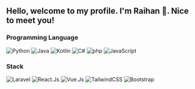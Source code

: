 ## Hello, welcome to my profile. I'm Raihan 👋. Nice to meet you!

### Programming Language
<p>
  <img alt="Python" src="https://img.shields.io/badge/python%20-%2314354C.svg?&style=for-the-badge&logo=python&logoColor=yellow"/>
  <img alt="Java" src="https://img.shields.io/badge/java%20-%2314354C.svg?&style=for-the-badge&logo=java&logoColor=white"/>
  <img alt="Kotlin" src="https://img.shields.io/badge/kotlin%20-%2314354C.svg?&style=for-the-badge&logo=kotlin&logoColor=white"/>
  <img alt="C#" src="https://img.shields.io/badge/CSharp%20-%2314354C.svg?&style=for-the-badge&logo=c#&logoColor=white"/>
  <img alt="php" src="https://img.shields.io/badge/php%20-%2314354C.svg?&style=for-the-badge&logo=php&logoColor=blue"/>
  <img alt="JavaScript" src="https://img.shields.io/badge/javascript%20-%2314354C.svg?&style=for-the-badge&logo=javascript&logoColor=%23F7DF1E"/>
</p>

### Stack
<p>
  <img alt="Laravel" src="https://img.shields.io/badge/laravel%20-%2314354C.svg?&style=for-the-badge&logo=laravel&logoColor=red"/>
  <img alt="React.Js" src="https://img.shields.io/badge/react%20-%2314354C.svg?&style=for-the-badge&logo=react&logoColor=blue"/>
  <img alt="Vue.Js" src="https://img.shields.io/badge/vuejs%20-%2314354C.svg?&style=for-the-badge&logo=vue.js&logoColor=white"/>
  <img alt="TailwindCSS" src="https://img.shields.io/badge/tailwindcss%20-%2314354C.svg?&style=for-the-badge&logo=tailwind%20css&logoColor=white"/>
  <img alt="Bootstrap" src="https://img.shields.io/badge/bootstrap%20-%2314354C.svg?&style=for-the-badge&logo=bootstrap&logoColor=white"/>
</p>

<!-- <p>
  <img alt="MySql" src="https://img.shields.io/badge/MySql%20-%2314354C.svg?&style=for-the-badge&logo=mysql&logoColor=white"/>
  <img alt="PostgreSQL" src="https://img.shields.io/badge/postgresql%20-%2314354C.svg?&style=for-the-badge&logo=postgresql&logoColor=white"/>
  <img alt="MSSQL" src="https://img.shields.io/badge/mssql%20-%2314354C.svg?&style=for-the-badge&logo=sqlsrv&logoColor=white"/>
  <img alt="Unity" src="https://img.shields.io/badge/unity%20-%2314354C.svg?&style=for-the-badge&logo=unity&logoColor=white"/>
  <img alt="Android Studio" src="https://img.shields.io/badge/AndroidS%20tudio%20-%2314354C.svg?&style=for-the-badge&logo=android&logoColor=white"/>
  <img alt="Adobe XD" src="https://img.shields.io/badge/Android%20Studio%20-%2314354C.svg?&style=for-the-badge&logo=adobe%20xd&logoColor=white"/>
  <img alt="Affinity Designer" src="https://img.shields.io/badge/Affinity%20Designer%20-%2314354C.svg?&style=for-the-badge&logo=affinity%20designer&logoColor=white"/>
  <img alt="Illustrator" src="https://img.shields.io/badge/Adobe%20Illustrator%20-%2314354C.svg?&style=for-the-badge&logo=adobe%20illustrator&logoColor=white"/>
</p> -->
